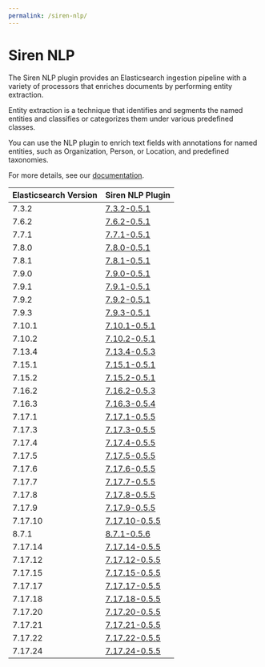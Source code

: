 ```yaml
---
permalink: /siren-nlp/
---
```

# Siren NLP
The Siren NLP plugin provides an Elasticsearch ingestion pipeline with a variety of processors that enriches documents by performing entity extraction.

Entity extraction is a technique that identifies and segments the named entities and classifies or categorizes them under various predefined classes.

You can use the NLP plugin to enrich text fields with annotations for named entities, such as Organization, Person, or Location, and predefined taxonomies.



For more details, see our [documentation](https://docs.support.siren.io/siren-nlp/0.5.1/siren-nlp/introduction.html).

| Elasticsearch Version | Siren NLP Plugin |
| --- | --- |
| 7.3.2 | [7.3.2-0.5.1](https://download.support.siren.io/plugins/siren-nlp/siren-nlp-7.3.2-0.5.1.zip) |
| 7.6.2 | [7.6.2-0.5.1](https://download.support.siren.io/plugins/siren-nlp/siren-nlp-7.6.2-0.5.1.zip) |
| 7.7.1 | [7.7.1-0.5.1](https://download.support.siren.io/plugins/siren-nlp/siren-nlp-7.7.1-0.5.1.zip) |
| 7.8.0 | [7.8.0-0.5.1](https://download.support.siren.io/plugins/siren-nlp/siren-nlp-7.8.0-0.5.1.zip) |
| 7.8.1 | [7.8.1-0.5.1](https://download.support.siren.io/plugins/siren-nlp/siren-nlp-7.8.1-0.5.1.zip) |
| 7.9.0 | [7.9.0-0.5.1](https://download.support.siren.io/plugins/siren-nlp/siren-nlp-7.9.0-0.5.1.zip) |
| 7.9.1 | [7.9.1-0.5.1](https://download.support.siren.io/plugins/siren-nlp/siren-nlp-7.9.1-0.5.1.zip) |
| 7.9.2 | [7.9.2-0.5.1](https://download.support.siren.io/plugins/siren-nlp/siren-nlp-7.9.2-0.5.1.zip) |
| 7.9.3 | [7.9.3-0.5.1](https://download.support.siren.io/plugins/siren-nlp/siren-nlp-7.9.3-0.5.1.zip) |
| 7.10.1 | [7.10.1-0.5.1](https://download.support.siren.io/plugins/siren-nlp/siren-nlp-7.10.1-0.5.1.zip) |
| 7.10.2 | [7.10.2-0.5.1](https://download.support.siren.io/plugins/siren-nlp/siren-nlp-7.10.2-0.5.1.zip) |
| 7.13.4 | [7.13.4-0.5.3](https://download.support.siren.io/plugins/siren-nlp/siren-nlp-7.13.4-0.5.3.zip) |
| 7.15.1 | [7.15.1-0.5.1](https://download.support.siren.io/plugins/siren-nlp/siren-nlp-7.15.1-0.5.1.zip) |
| 7.15.2 | [7.15.2-0.5.1](https://download.support.siren.io/plugins/siren-nlp/siren-nlp-7.15.2-0.5.1.zip) |
| 7.16.2 | [7.16.2-0.5.3](https://download.support.siren.io/plugins/siren-nlp/siren-nlp-7.16.2-0.5.3.zip) |
| 7.16.3 | [7.16.3-0.5.4](https://download.support.siren.io/plugins/siren-nlp/siren-nlp-7.16.3-0.5.4.zip) |
| 7.17.1 | [7.17.1-0.5.5](https://download.support.siren.io/plugins/siren-nlp/siren-nlp-7.17.1-0.5.5.zip) |
| 7.17.3 | [7.17.3-0.5.5](https://download.support.siren.io/plugins/siren-nlp/siren-nlp-7.17.3-0.5.5.zip) |
| 7.17.4 | [7.17.4-0.5.5](https://download.support.siren.io/plugins/siren-nlp/siren-nlp-7.17.4-0.5.5.zip) |
| 7.17.5 | [7.17.5-0.5.5](https://download.support.siren.io/plugins/siren-nlp/siren-nlp-7.17.5-0.5.5.zip) |
| 7.17.6 | [7.17.6-0.5.5](https://download.support.siren.io/plugins/siren-nlp/siren-nlp-7.17.6-0.5.5.zip) |
| 7.17.7 | [7.17.7-0.5.5](https://download.support.siren.io/plugins/siren-nlp/siren-nlp-7.17.7-0.5.5.zip) |
| 7.17.8 | [7.17.8-0.5.5](https://download.support.siren.io/plugins/siren-nlp/siren-nlp-7.17.8-0.5.5.zip) |
| 7.17.9 | [7.17.9-0.5.5](https://download.support.siren.io/plugins/siren-nlp/siren-nlp-7.17.9-0.5.5.zip) |
| 7.17.10 | [7.17.10-0.5.5](https://download.support.siren.io/plugins/siren-nlp/siren-nlp-7.17.10-0.5.5.zip) |
| 8.7.1 | [8.7.1-0.5.6](https://download.support.siren.io/plugins/siren-nlp/siren-nlp-8.7.1-0.5.6.zip) |
| 7.17.14 | [7.17.14-0.5.5](https://download.support.siren.io/plugins/siren-nlp/siren-nlp-7.17.14-0.5.5.zip) |
| 7.17.12 | [7.17.12-0.5.5](https://download.support.siren.io/plugins/siren-nlp/siren-nlp-7.17.12-0.5.5.zip) |
| 7.17.15 | [7.17.15-0.5.5](https://download.support.siren.io/plugins/siren-nlp/siren-nlp-7.17.15-0.5.5.zip) |
| 7.17.17 | [7.17.17-0.5.5](https://download.support.siren.io/plugins/siren-nlp/siren-nlp-7.17.17-0.5.5.zip) |
| 7.17.18 | [7.17.18-0.5.5](https://download.support.siren.io/plugins/siren-nlp/siren-nlp-7.17.18-0.5.5.zip) |
| 7.17.20 | [7.17.20-0.5.5](https://download.support.siren.io/plugins/siren-nlp/siren-nlp-7.17.20-0.5.5.zip) |
| 7.17.21 | [7.17.21-0.5.5](https://download.support.siren.io/plugins/siren-nlp/siren-nlp-7.17.21-0.5.5.zip) |
| 7.17.22 | [7.17.22-0.5.5](https://download.support.siren.io/plugins/siren-nlp/siren-nlp-7.17.22-0.5.5.zip) |
| 7.17.24 | [7.17.24-0.5.5](https://download.support.siren.io/plugins/siren-nlp/siren-nlp-7.17.24-0.5.5.zip) |

